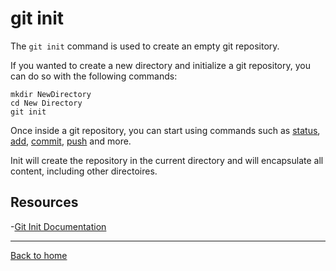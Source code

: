 # git init

The `git init` command is used to create an empty git repository.

If you wanted to create a new directory and initialize a git repository, you can do so with the following commands:
```
mkdir NewDirectory
cd New Directory
git init
```

Once inside a git repository, you can start using commands such as
[status](./Status.d),
[add](./Add.d),
[commit](./Commit.md),
[push](./Push.md)
and more.

Init will create the repository in the current directory and will encapsulate all content, including other directoires.

## Resources 

-[Git Init Documentation](https://git-scm.com/docs/git/init)

---

[Back to home](../README.md)